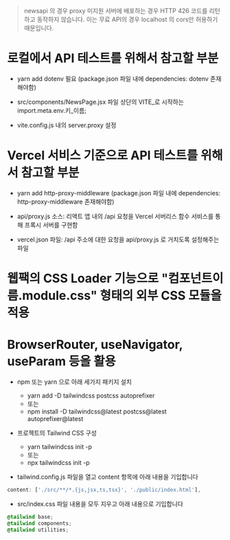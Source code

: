 > newsapi 의 경우 proxy 미지원 서버에 배포하는 경우 HTTP 426 코드를 리턴하고 동작하지 않습니다.
> 이는 무료 API의 경우 localhost 의 cors만 허용하기 때문입니다.

# 로컬에서 API 테스트를 위해서 참고할 부분

- yarn add dotenv 필요 (package.json 파일 내에 dependencies: dotenv 존재해야함)

- src/components/NewsPage.jsx 파일 상단의 VITE_로 시작하는 import.meta.env.키_이름;

- vite.config.js 내의 server.proxy 설정

# Vercel 서비스 기준으로 API 테스트를 위해서 참고할 부분

- yarn add http-proxy-middleware (package.json 파일 내에 dependencies: http-proxy-middleware 존재해야함)

- api/proxy.js 소스: 리액트 앱 내의 /api 요청을 Vercel 서버리스 함수 서비스를 통해 프록시 서버를 구현함

- vercel.json 파일: /api 주소에 대한 요청을 api/proxy.js 로 거치도록 설정해주는 파일

# 웹팩의 CSS Loader 기능으로 "컴포넌트이름.module.css" 형태의 외부 CSS 모듈을 적용

# BrowserRouter, useNavigator, useParam 등을 활용

- npm 또는 yarn 으로 아래 세가지 패키지 설치
  - yarn add -D tailwindcss postcss autoprefixer
  - 또는
  - npm install -D tailwindcss@latest postcss@latest autoprefixer@latest

- 프로젝트의 Tailwind CSS 구성
  - yarn tailwindcss init -p
  - 또는
  - npx tailwindcss init -p

- tailwind.config.js 파일을 열고 content 항목에 아래 내용을 기입합니다

```jsx
content: ['./src/**/*.{js,jsx,ts,tsx}', './public/index.html'],
```

- src/index.css 파일 내용을 모두 지우고 아래 내용으로 기입합니다

```css
@tailwind base;
@tailwind components;
@tailwind utilities;
```
